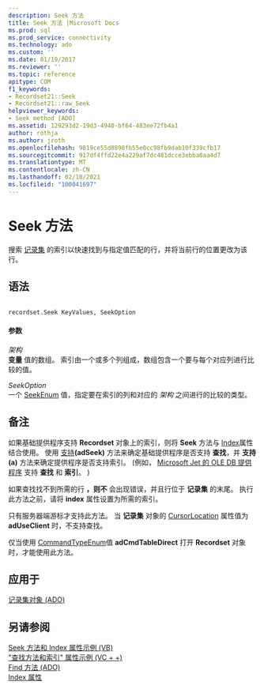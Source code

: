 ```yaml
---
description: Seek 方法
title: Seek 方法 |Microsoft Docs
ms.prod: sql
ms.prod_service: connectivity
ms.technology: ado
ms.custom: ''
ms.date: 01/19/2017
ms.reviewer: ''
ms.topic: reference
apitype: COM
f1_keywords:
- Recordset21::Seek
- Recordset21::raw_Seek
helpviewer_keywords:
- Seek method [ADO]
ms.assetid: 129293d2-19d3-4940-bf64-483ee72fb4a1
author: rothja
ms.author: jroth
ms.openlocfilehash: 9819ce55d8898fb55e0cc98fb9dab10f339cfb17
ms.sourcegitcommit: 917df4ffd22e4a229af7dc481dcce3ebba0aa4d7
ms.translationtype: MT
ms.contentlocale: zh-CN
ms.lasthandoff: 02/10/2021
ms.locfileid: "100041697"
---
```

# <a name="seek-method"></a>Seek 方法
搜索 [记录集](./recordset-object-ado.md) 的索引以快速找到与指定值匹配的行，并将当前行的位置更改为该行。  
  
## <a name="syntax"></a>语法  
  
```  
  
recordset.Seek KeyValues, SeekOption  
```  
  
#### <a name="parameters"></a>参数  
 *架构*  
 **变量** 值的数组。 索引由一个或多个列组成，数组包含一个要与每个对应列进行比较的值。  
  
 *SeekOption*  
 一个 [SeekEnum](./seekenum.md) 值，指定要在索引的列和对应的 *架构* 之间进行的比较的类型。  
  
## <a name="remarks"></a>备注  
 如果基础提供程序支持 **Recordset** 对象上的索引，则将 **Seek** 方法与 [Index](./index-property.md)属性结合使用。 使用 [支持](./supports-method.md)**(adSeek)** 方法来确定基础提供程序是否支持 **查找**，并 **支持 (a)** 方法来确定提供程序是否支持索引。  (例如， [Microsoft Jet 的 OLE DB 提供程序](../../guide/appendixes/microsoft-ole-db-provider-for-microsoft-jet.md) 支持 **查找** 和 **索引**。 )   
  
 如果查找找不到所需的行 **，则不** 会出现错误，并且行位于 **记录集** 的末尾。 执行此方法之前，请将 **index** 属性设置为所需的索引。  
  
 只有服务器端游标才支持此方法。 当 **记录集** 对象的 [CursorLocation](./cursorlocation-property-ado.md) 属性值为 **adUseClient** 时，不支持查找。  
  
 仅当使用 [CommandTypeEnum](./commandtypeenum.md)值 **adCmdTableDirect** 打开 **Recordset** 对象时，才能使用此方法。  
  
## <a name="applies-to"></a>应用于  
 [记录集对象 (ADO)](./recordset-object-ado.md)  
  
## <a name="see-also"></a>另请参阅  
 [Seek 方法和 Index 属性示例 (VB) ](./seek-method-and-index-property-example-vb.md)   
 ["查找方法和索引" 属性示例 (VC + +) ](./seek-method-and-index-property-example-vc.md)   
 [Find 方法 (ADO) ](./find-method-ado.md)   
 [Index 属性](./index-property.md)